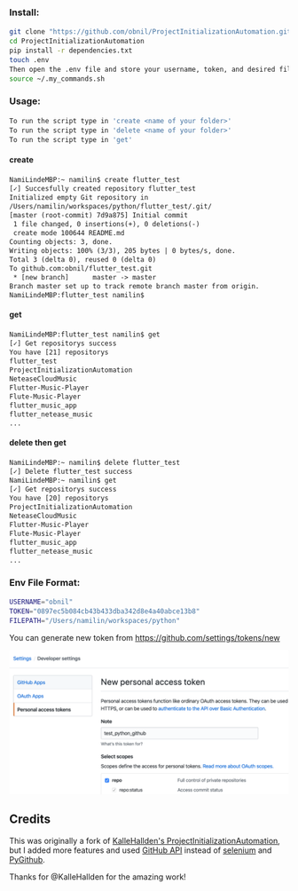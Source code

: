 ### Install: 
```bash
git clone "https://github.com/obnil/ProjectInitializationAutomation.git"
cd ProjectInitializationAutomation
pip install -r dependencies.txt
touch .env
Then open the .env file and store your username, token, and desired file destination. Use the provided format at the bottom of this README.
source ~/.my_commands.sh
```

### Usage:
```bash
To run the script type in 'create <name of your folder>'
To run the script type in 'delete <name of your folder>'
To run the script type in 'get'
```

#### create

```
NamiLindeMBP:~ namilin$ create flutter_test
[✓] Succesfully created repository flutter_test
Initialized empty Git repository in /Users/namilin/workspaces/python/flutter_test/.git/
[master (root-commit) 7d9a875] Initial commit
 1 file changed, 0 insertions(+), 0 deletions(-)
 create mode 100644 README.md
Counting objects: 3, done.
Writing objects: 100% (3/3), 205 bytes | 0 bytes/s, done.
Total 3 (delta 0), reused 0 (delta 0)
To github.com:obnil/flutter_test.git
 * [new branch]      master -> master
Branch master set up to track remote branch master from origin.
NamiLindeMBP:flutter_test namilin$
```

#### get

```
NamiLindeMBP:flutter_test namilin$ get
[✓] Get repositorys success
You have [21] repositorys
flutter_test
ProjectInitializationAutomation
NeteaseCloudMusic
Flutter-Music-Player
Flute-Music-Player
flutter_music_app
flutter_netease_music
...
```

#### delete then get

```
NamiLindeMBP:~ namilin$ delete flutter_test
[✓] Delete flutter_test success
NamiLindeMBP:~ namilin$ get
[✓] Get repositorys success
You have [20] repositorys
ProjectInitializationAutomation
NeteaseCloudMusic
Flutter-Music-Player
Flute-Music-Player
flutter_music_app
flutter_netease_music
...
```



### Env File Format:

```bash
USERNAME="obnil"
TOKEN="0897ec5b084cb43b433dba342d8e4a40abce13b8"
FILEPATH="/Users/namilin/workspaces/python"
```
You can generate new token from https://github.com/settings/tokens/new

![token](generate_token.png)


## Credits

This was originally a fork of [KalleHallden's ProjectInitializationAutomation](https://github.com/KalleHallden/ProjectInitializationAutomation), but I added more features and used [GitHub API](https://developer.github.com/v3/) instead of [selenium](https://github.com/baijum/selenium-python) and [PyGithub](https://github.com/PyGithub/PyGithub).

Thanks for @KalleHallden for the amazing work!